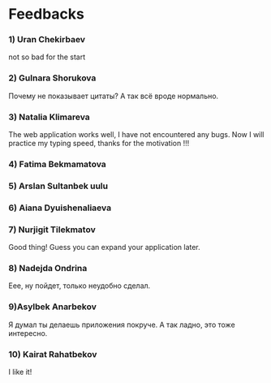   #  Feedbacks
  
### 1) Uran Chekirbaev
not so bad for the start
### 2) Gulnara Shorukova
Почему не показывает цитаты? А так всё вроде нормально.
### 3) Natalia Klimareva
The web application works well, I have not encountered any bugs. Now I will practice my typing speed, thanks for the motivation !!!
### 4) Fatima Bekmamatova
### 5) Arslan Sultanbek uulu
### 6) Aiana Dyuishenaliaeva
### 7) Nurjigit Tilekmatov
Good thing! Guess you can expand your application later.
### 8) Nadejda Ondrina
Еее, ну пойдет, только неудобно сделал. 
### 9)Asylbek Anarbekov
Я думал ты делаешь приложения покруче. А так ладно, это тоже интересно.
### 10) Kairat Rahatbekov
I like it!
